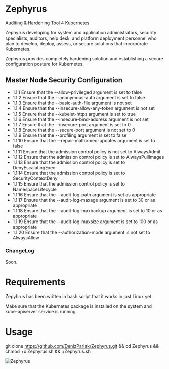 # Zephyrus
Auditing &amp; Hardening Tool 4 Kubernetes

Zephyrus developing for system and application administrators, security specialists, auditors, help desk, and platform deployment personnel who plan to develop, deploy, assess, or secure solutions that incorporate Kubernetes.

Zephyrus provides completely hardening solution and establishing a secure configuration posture for Kubernetes.


## Master Node Security Configuration

- 1.1.1 Ensure that the --allow-privileged argument is set to false
- 1.1.2 Ensure that the --anonymous-auth argument is set to false
- 1.1.3 Ensure that the --basic-auth-file argument is not set
- 1.1.4 Ensure that the --insecure-allow-any-token argument is not set
- 1.1.5 Ensure that the --kubelet-https argument is set to true
- 1.1.6 Ensure that the --insecure-bind-address argument is not set
- 1.1.7 Ensure that the --insecure-port argument is set to 0
- 1.1.8 Ensure that the --secure-port argument is not set to 0
- 1.1.9 Ensure that the --profiling argument is set to false
- 1.1.10 Ensure that the --repair-malformed-updates argument is set to false
- 1.1.11 Ensure that the admission control policy is not set to AlwaysAdmit
- 1.1.12 Ensure that the admission control policy is set to AlwaysPullImages
- 1.1.13 Ensure that the admission control policy is set to DenyEscalatingExec
- 1.1.14 Ensure that the admission control policy is set to SecurityContextDeny
- 1.1.15 Ensure that the admission control policy is set to NamespaceLifecycle
- 1.1.16 Ensure that the --audit-log-path argument is set as appropriate
- 1.1.17 Ensure that the --audit-log-maxage argument is set to 30 or as appropriate
- 1.1.18 Ensure that the --audit-log-maxbackup argument is set to 10 or as appropriate
- 1.1.19 Ensure that the --audit-log-maxsize argument is set to 100 or as appropriate
- 1.1.20 Ensure that the --authorization-mode argument is not set to AlwaysAllow

### ChangeLog

Soon.

# Requirements

Zepyhrus has been written in bash script that it works in just Linux yet.

Make sure that the Kubernetes package is installed on the system and kube-apiserver service is running.

# Usage

git clone https://github.com/DenizParlak/Zephyrus.git && cd Zephyrus && chmod +x Zephyrus.sh && ./Zephyrus.sh



![Zephyrus](https://i.hizliresim.com/VMkk6Z.jpg)
